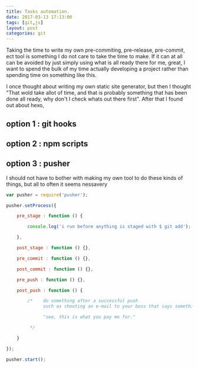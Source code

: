 ```yaml
---
title: Tasks automation.
date: 2017-03-13 17:13:00
tags: [git,js]
layout: post
categories: git
---
```


Taking the time to write my own pre-commiting, pre-release, pre-commit, ect tool is something I do not care to take the time to make. If it can at all can be avoided by just simply using what is all ready there for me, great, I want to spend the bulk of my time actually developing a project rather than spending time on something like this.

I once thought about writing my own static site generator, but then I thought "That wold take allot of time, and that is probably something that has been done all ready, why don't I check whats out there first". After that I found out about hexo, 

## option 1 : git hooks

## option 2 : npm scripts

## option 3 : pusher

I should not have to bother with making my own tool to do these kinds of things, but all to often it seems nessavery

```js
var pusher = require('pusher');

pusher.setProcess({

    pre_stage : function () {

        console.log('i run before anything is staged with $ git add');

    },

    post_stage : function () {},

    pre_commit : function () {},

    post_commit : function () {},

    pre_push : function () {},

    post_push : function () {

        /*    do something after a successful push
              such as shooting an e-mail to your boss that says something like:

              "see, this is what you pay me for."

         */

    }

});

pusher.start();
```

